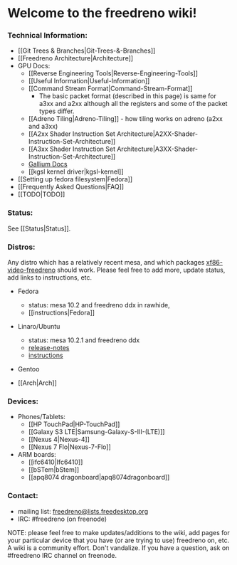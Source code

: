 # Welcome to the freedreno wiki!

### Technical Information:
* [[Git Trees & Branches|Git-Trees-&-Branches]]
* [[Freedreno Architecture|Architecture]]
* GPU Docs:
  * [[Reverse Engineering Tools|Reverse-Engineering-Tools]]
  * [[Useful Information|Useful-Information]]
  * [[Command Stream Format|Command-Stream-Format]]
     * The basic packet format (described in this page) is same for a3xx and a2xx although all the registers and some of the packet types differ.
  * [[Adreno Tiling|Adreno-Tiling]] - how tiling works on adreno (a2xx and a3xx)
  * [[A2xx Shader Instruction Set Architecture|A2XX-Shader-Instruction-Set-Architecture]]
  * [[A3xx Shader Instruction Set Architecture|A3XX-Shader-Instruction-Set-Architecture]]
  * [Gallium Docs](http://gallium.readthedocs.org/en/latest/)
  * [[kgsl kernel driver|kgsl-kernel]]
* [[Setting up fedora filesystem|Fedora]]
* [[Frequently Asked Questions|FAQ]]
* [[TODO|TODO]]

### Status:
See [[Status|Status]].

### Distros:
Any distro which has a relatively recent mesa, and which packages [xf86-video-freedreno](http://cgit.freedesktop.org/xorg/driver/xf86-video-freedreno/) should work.  Please feel free to add more, update status, add links to instructions, etc.
* Fedora
  * status: mesa 10.2 and freedreno ddx in rawhide, 
  * [[instructions|Fedora]]
* Linaro/Ubuntu
  * status: mesa 10.2.1 and freedreno ddx
  * [release-notes](http://releases.linaro.org/14.06/ubuntu/ifc6410)
  * [instructions](https://wiki.linaro.org/Boards/IFC6410)

* Gentoo
* [[Arch|Arch]]

### Devices: 
* Phones/Tablets:
  * [[HP TouchPad|HP-TouchPad]]
  * [[Galaxy S3 LTE|Samsung-Galaxy-S-III-(LTE)]]
  * [[Nexus 4|Nexus-4]]
  * [[Nexus 7 Flo|Nexus-7-Flo]]
* ARM boards:
  * [[ifc6410|Ifc6410]]
  * [[bSTem|bStem]]
  * [[apq8074 dragonboard|apq8074dragonboard]]

### Contact:
 * mailing list: [freedreno@lists.freedesktop.org](http://lists.freedesktop.org/mailman/listinfo/freedreno)
 * IRC: #freedreno (on freenode)

NOTE: please feel free to make updates/additions to the wiki, add pages for your particular device that you have (or are trying to use) freedreno on, etc.  A wiki is a community effort.  Don't vandalize.  If you have a question, ask on #freedreno IRC channel on freenode.
